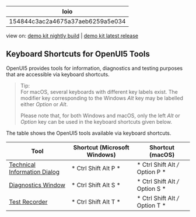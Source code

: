 <!-- loio154844c3ac2a4675a37aeb6259a5e034 -->

| loio |
| -----|
| 154844c3ac2a4675a37aeb6259a5e034 |

<div id="loio">

view on: [demo kit nightly build](https://openui5nightly.hana.ondemand.com/#/topic/154844c3ac2a4675a37aeb6259a5e034) | [demo kit latest release](https://openui5.hana.ondemand.com/#/topic/154844c3ac2a4675a37aeb6259a5e034)</div>

## Keyboard Shortcuts for OpenUI5 Tools

OpenUI5 provides tools for information, diagnostics and testing purposes that are accessible via keyboard shortcuts.

> Tip:  
> For macOS, several keyboards with different key labels exist. The modifier key corresponding to the Windows *Alt* key may be labelled either *Option* or *Alt*.
> 
> Please note that, for both Windows and macOS, only the left *Alt* or *Option* key can be used in the keyboard shortcuts given below.

The table shows the OpenUI5 tools available via keyboard shortcuts.

|Tool|Shortcut \(Microsoft Windows\)|Shortcut \(macOS\)|
|----|------------------------------|------------------|
| [Technical Information Dialog](Technical_Information_Dialog_616a3ef.md#loio616a3ef07f554e20a3adf749c11f64e9) | * Ctrl Shift Alt P * | * Ctrl Shift Alt */* Option P * |
| [Diagnostics Window](Diagnostics_6ec18e8.md#loio6ec18e80b0ce47f290bc2645b0cc86e6) | * Ctrl Shift Alt S * | * Ctrl Shift Alt */* Option S * |
| [Test Recorder](Test_Recorder_2535ef9.md) | * Ctrl Shift Alt T * | * Ctrl Shift Alt */* Option T * |

